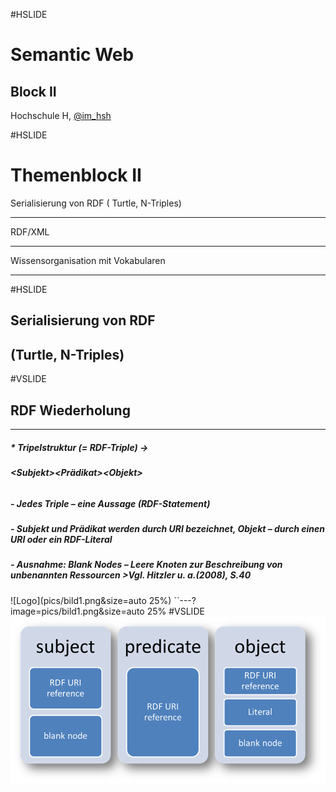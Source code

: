 #HSLIDE

# Semantic Web
## Block II

Hochschule H,
[@im_hsh](https://twitter.com/im_hsh)

#HSLIDE

 # **Themenblock II**
 

   Serialisierung von RDF ( Turtle, N-Triples) 

   -------------------------------------------- 
   RDF/XML

   -------------------------------------------- 
   Wissensorganisation mit Vokabularen

   -------------------------------------------- 


#HSLIDE
   
   
## Serialisierung von RDF 
##      (Turtle, N-Triples) 

#VSLIDE
## RDF Wiederholung
--------------------------------------------
#####   * Tripelstruktur (= RDF-Triple) -&gt;  
######   **&lt;Subjekt&gt;&lt;Prädikat&gt;&lt;Objekt&gt;**
   
#####   - Jedes Triple – eine Aussage (RDF-Statement)
   
#####   - Subjekt und Prädikat werden durch URI bezeichnet, Objekt – durch einen URI oder ein RDF-Literal
   
#####   - Ausnahme: Blank Nodes – Leere Knoten zur Beschreibung von unbenannten Ressourcen >**Vgl. Hitzler u. a.(2008), S.40**

![Logo](pics/bild1.png&size=auto 25%)
``---?image=pics/bild1.png&size=auto 25%
#VSLIDE 
   ![Alternativer Text](/pics/bild1.png)
   

